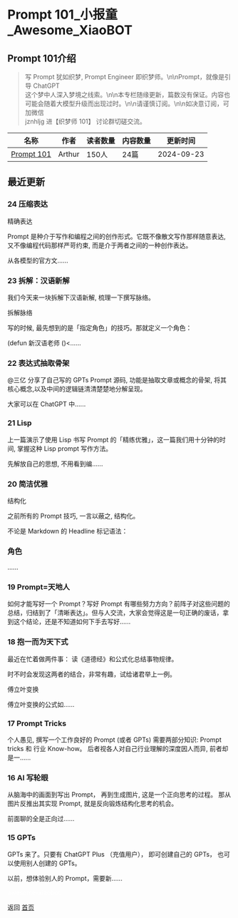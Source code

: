 # Prompt 101_小报童_Awesome_XiaoBOT

## Prompt 101介绍
> 写 Prompt 犹如织梦, Prompt Engineer 即织梦师。\n\nPrompt，就像是引导 ChatGPT  
这个梦中人深入梦境之线索。\n\n本专栏随缘更新，篇数没有保证。内容也可能会随着大模型升级而出现过时。\n\n请谨慎订阅。\n\n如决意订阅，可加微信  
jznhljg 进【织梦师 101】 讨论群切磋交流。  
  


|名称|作者|读者数量|内容数量|更新时间|
|---|---|---|---|---|
|[Prompt 101](https://xiaobot.net/p/prompt101?refer=0b133df9-27dc-423b-8101-639049001c13)|Arthur|150人|24篇|2024-09-23|

## 最近更新
### 24 压缩表达

精确表达

Prompt 是种介于写作和编程之间的创作形式。它既不像散文写作那样随意表达, 又不像编程代码那样严苛约束, 而是介于两者之间的一种创作表达。

从各模型的官方文......

### 23 拆解：汉语新解

我们今天来一块拆解下汉语新解, 梳理一下撰写脉络。

拆解脉络

写的时候, 最先想到的是「指定角色」的技巧。那就定义一个角色：

(defun 新汉语老师 ()<......

### 22 表达式抽取骨架

@三亿 分享了自己写的 GPTs Prompt 源码, 功能是抽取文章或概念的骨架, 将其核心概念,以及中间的逻辑链清清楚楚地分解呈现。

大家可以在 ChatGPT 中......

### 21 Lisp

上一篇演示了使用 Lisp 书写 Prompt 的「精练优雅」，这一篇我们用十分钟的时间, 掌握这种 Lisp prompt 写作方法。

先解放自己的思想, 不用看到编......

### 20 简洁优雅

结构化

之前所有的 Prompt 技巧, 一言以蔽之, 结构化。

不论是 Markdown 的 Headline 标记语法：

### 角色

......

### 19 Prompt=天地人

如何才能写好一个 Prompt？写好 Prompt
有哪些努力方向？前阵子对这些问题的总结，归结到了「清晰表达」。但与人交流，大家会觉得这是一句正确的废话，拿到这个结论，还是不知道如何下手去写好......

### 18 抱一而为天下式

最近在忙着做两件事： 读《道德经》和公式化总结事物规律。

时不时会发现这两者的结合，非常有趣，试给诸君举上一例。

傅立叶变换

傅立叶变换的公式如......

### 17 Prompt Tricks

个人愚见, 撰写一个工作良好的 Prompt (或者 GPTs) 需要两部分知识: Prompt tricks 和 行业 Know-how。
后者视各人对自己行业理解的深度因人而异, 前者却是一......

### 16 AI 写轮眼

从脑海中的画面到写出 Prompt， 再到生成图片, 这是一个正向思考的过程。 那从图片反推出其实现 Prompt, 就是反向锻炼结构化思考的机会。

前面聊的全是正向过......

### 15 GPTs

GPTs 来了。只要有 ChatGPT Plus （充值用户）， 即可创建自己的 GPTs， 也可以使用别人创建的 GPTs。

以前，想体验别人的 Prompt，需要新......


<a href="https://github.com/Reno9527/awesome-xiaobot" style="color: white; text-decoration: none;">awesome-xiaobot</a>

返回 [首页](../README.md)
